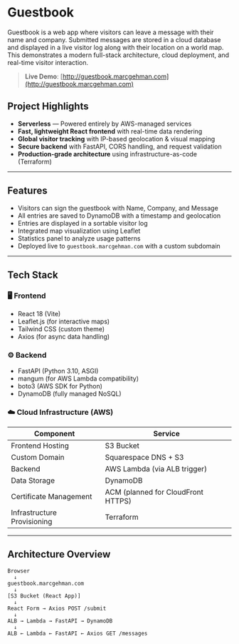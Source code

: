 # Guestbook

Guestbook is a web app where visitors can leave a message with their name and company. Submitted messages are stored in a cloud database and displayed in a live visitor log along with their location on a world map. This demonstrates a modern full-stack architecture, cloud deployment, and real-time visitor interaction.

> **Live Demo**: [http://guestbook.marcgehman.com](http://guestbook.marcgehman.com)

## Project Highlights

-  **Serverless** — Powered entirely by AWS-managed services
-  **Fast, lightweight React frontend** with real-time data rendering
-  **Global visitor tracking** with IP-based geolocation & visual mapping
-  **Secure backend** with FastAPI, CORS handling, and request validation
-  **Production-grade architecture** using infrastructure-as-code (Terraform)

---

## Features

-  Visitors can sign the guestbook with Name, Company, and Message
-  All entries are saved to DynamoDB with a timestamp and geolocation
-  Entries are displayed in a sortable visitor log
-  Integrated map visualization using Leaflet
-  Statistics panel to analyze usage patterns
-  Deployed live to `guestbook.marcgehman.com` with a custom subdomain

---

##  Tech Stack

### 🖥️ Frontend

- React 18 (Vite)
- Leaflet.js (for interactive maps)
- Tailwind CSS (custom theme)
- Axios (for async data handling)

### ⚙️ Backend
- FastAPI (Python 3.10, ASGI)
- mangum (for AWS Lambda compatibility)
- boto3 (AWS SDK for Python)
- DynamoDB (fully managed NoSQL)

### ☁️ Cloud Infrastructure (AWS)

| Component | Service |
|----------|---------|
| Frontend Hosting | S3 Bucket |
| Custom Domain | Squarespace DNS + S3 |
| Backend | AWS Lambda (via ALB trigger) |
| Data Storage | DynamoDB |
| Certificate Management | ACM (planned for CloudFront HTTPS) |
| Infrastructure Provisioning | Terraform |

---

##  Architecture Overview

```text
Browser
  ↓
guestbook.marcgehman.com
  ↓
[S3 Bucket (React App)]
  ↓
React Form → Axios POST /submit
  ↓
ALB → Lambda → FastAPI → DynamoDB
  ↓
ALB ← Lambda ← FastAPI ← Axios GET /messages